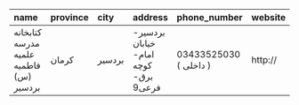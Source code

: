 | name                                   | province   | city   | address                              | phone_number           | website   |
|:---------------------------------------|:-----------|:-------|:-------------------------------------|:-----------------------|:----------|
| کتابخانه مدرسه علمیه فاطمیه (س) بردسیر | کرمان      | بردسیر | بردسیر- خیابان امام- کوچه برق- فرعی9 | 03433525030 ( داخلی  ) | http://   |
